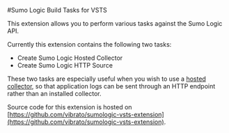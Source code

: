 #Sumo Logic Build Tasks for VSTS

This extension allows you to perform various tasks against the Sumo Logic API.

Currently this extension contains the following two tasks:
- Create Sumo Logic Hosted Collector
- Create Sumo Logic HTTP Source

These two tasks are especially useful when you wish to use a [hosted collector](https://help.sumologic.com/Send-Data/Hosted-Collectors/Configure-a-Hosted-Collector), so that application logs can be sent through an HTTP endpoint rather than an installed collector.

Source code for this extension is hosted on [https://github.com/vibrato/sumologic-vsts-extension](https://github.com/vibrato/sumologic-vsts-extension).